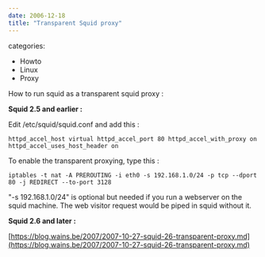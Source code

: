```yaml
---
date: 2006-12-18
title: "Transparent Squid proxy"
---
```








categories:
- Howto
- Linux
- Proxy


How to run squid as a transparent squid proxy :

**Squid 2.5 and earlier :**

Edit /etc/squid/squid.conf and add this :

`httpd_accel_host virtual
httpd_accel_port 80
httpd_accel_with_proxy on
httpd_accel_uses_host_header on`



To enable the transparent proxying, type this :

`iptables -t nat -A PREROUTING -i eth0 -s 192.168.1.0/24 -p tcp --dport 80 -j REDIRECT --to-port 3128`

"-s 192.168.1.0/24" is optional but needed if you run a webserver on the squid machine. The web visitor request would be piped in squid without it.

**Squid 2.6 and later :**

[https://blog.wains.be/2007/2007-10-27-squid-26-transparent-proxy.md](https://blog.wains.be/2007/2007-10-27-squid-26-transparent-proxy.md)
